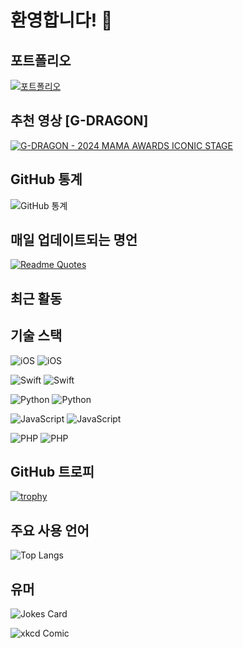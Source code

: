 # 환영합니다! 👋

## 포트폴리오 
[![포트폴리오](https://img.shields.io/badge/포트폴리오-FF4088?style=for-the-badge&logo=GitHub&logoColor=white)](https://zlem8952.github.io/remind.github.io/)

## 추천 영상 [G-DRAGON]

[![G-DRAGON - 2024 MAMA AWARDS ICONIC STAGE](https://img.youtube.com/vi/jNjmTYxeIgU/0.jpg)](https://www.youtube.com/watch?v=jNjmTYxeIgU "G-DRAGON - 2024 MAMA AWARDS ICONIC STAGE")


## GitHub 통계
![GitHub 통계](https://github-readme-stats.vercel.app/api?username=zlem8952&show_icons=true&theme=radical)

## 매일 업데이트되는 명언
[![Readme Quotes](https://quotes-github-readme.vercel.app/api?type=horizontal&theme=dark)](https://github.com/piyushsuthar/github-readme-quotes)

## 최근 활동
<!--START_SECTION:activity-->
<!--END_SECTION:activity-->

## 기술 스택
![iOS](https://img.shields.io/badge/iOS-000000?style=for-the-badge&logo=ios&logoColor=white)
![iOS](https://img.shields.io/badge/Skill-30%25-brightgreen?style=for-the-badge&labelColor=000000)

![Swift](https://img.shields.io/badge/Swift-FA7343?style=for-the-badge&logo=swift&logoColor=white)
![Swift](https://img.shields.io/badge/Skill-10%25-brightgreen?style=for-the-badge&labelColor=FA7343)

![Python](https://img.shields.io/badge/Python-3776AB?style=for-the-badge&logo=Python&logoColor=white)
![Python](https://img.shields.io/badge/Skill-50%25-brightgreen?style=for-the-badge&labelColor=3776AB)

![JavaScript](https://img.shields.io/badge/JavaScript-F7DF1E?style=for-the-badge&logo=javascript&logoColor=black)
![JavaScript](https://img.shields.io/badge/Skill-10%25-brightgreen?style=for-the-badge&labelColor=F7DF1E)

![PHP](https://img.shields.io/badge/PHP-777BB4?style=for-the-badge&logo=php&logoColor=white)
![PHP](https://img.shields.io/badge/Skill-0%25-brightgreen?style=for-the-badge&labelColor=777BB4)


## GitHub 트로피
[![trophy](https://github-profile-trophy.vercel.app/?username=zlem8952)](https://github.com/ryo-ma/github-profile-trophy)

## 주요 사용 언어
![Top Langs](https://github-readme-stats.vercel.app/api/top-langs/?username=zlem8952&layout=compact)


## 유머
![Jokes Card](https://readme-jokes.vercel.app/api)

![xkcd Comic](https://imgs.xkcd.com/comics/compiling.png)
